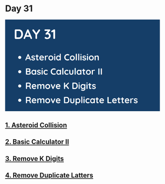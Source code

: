 # Day 31

![](../images/day31.png)

## [1. Asteroid Collision](735.%20Asteroid%20Collision.md)

## [2. Basic Calculator II](227.%20Basic%20Calculator%20II.md)

## [3. Remove K Digits](402.%20Remove%20K%20Digits.md)

## [4. Remove Duplicate Latters](316.%20Remove%20Duplicate%20Letters.md)